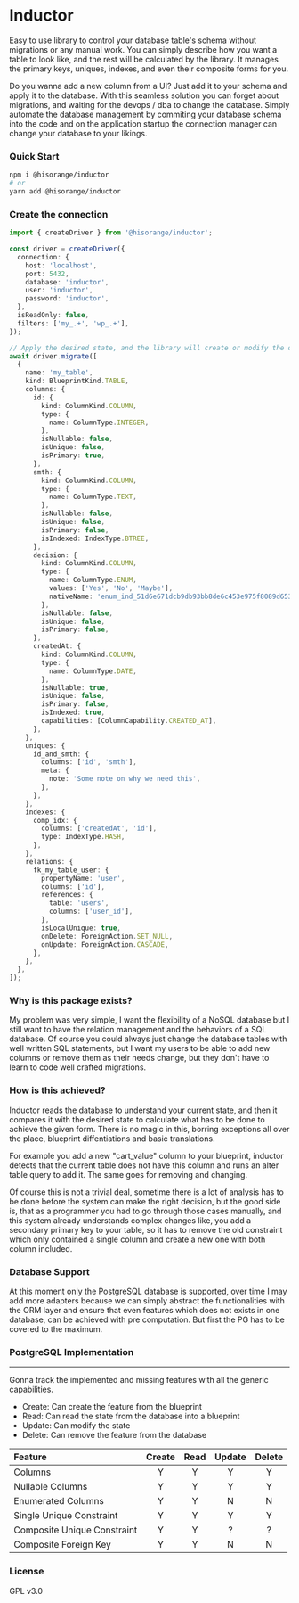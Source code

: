 # Inductor

Easy to use library to control your database table's schema without migrations or any manual work.
You can simply describe how you want a table to look like, and the rest will be calculated by the library.
It manages the primary keys, uniques, indexes, and even their composite forms for you.

Do you wanna add a new column from a UI? Just add it to your schema and apply it to the database.
With this seamless solution you can forget about migrations, and waiting for the devops / dba to change the database.
Simply automate the database management by commiting your database schema into the code and on the application startup
the connection manager can change your database to your likings.

### Quick Start

```sh
npm i @hisorange/inductor
# or
yarn add @hisorange/inductor
```

### Create the connection

```typescript
import { createDriver } from '@hisorange/inductor';

const driver = createDriver({
  connection: {
    host: 'localhost',
    port: 5432,
    database: 'inductor',
    user: 'inductor',
    password: 'inductor',
  },
  isReadOnly: false,
  filters: ['my_.+', 'wp_.+'],
});

// Apply the desired state, and the library will create or modify the databse to match the given blueprint
await driver.migrate([
  {
    name: 'my_table',
    kind: BlueprintKind.TABLE,
    columns: {
      id: {
        kind: ColumnKind.COLUMN,
        type: {
          name: ColumnType.INTEGER,
        },
        isNullable: false,
        isUnique: false,
        isPrimary: true,
      },
      smth: {
        kind: ColumnKind.COLUMN,
        type: {
          name: ColumnType.TEXT,
        },
        isNullable: false,
        isUnique: false,
        isPrimary: false,
        isIndexed: IndexType.BTREE,
      },
      decision: {
        kind: ColumnKind.COLUMN,
        type: {
          name: ColumnType.ENUM,
          values: ['Yes', 'No', 'Maybe'],
          nativeName: 'enum_ind_51d6e671dcb9db93bb8de6c453e975f8089d6535',
        },
        isNullable: false,
        isUnique: false,
        isPrimary: false,
      },
      createdAt: {
        kind: ColumnKind.COLUMN,
        type: {
          name: ColumnType.DATE,
        },
        isNullable: true,
        isUnique: false,
        isPrimary: false,
        isIndexed: true,
        capabilities: [ColumnCapability.CREATED_AT],
      },
    },
    uniques: {
      id_and_smth: {
        columns: ['id', 'smth'],
        meta: {
          note: 'Some note on why we need this',
        },
      },
    },
    indexes: {
      comp_idx: {
        columns: ['createdAt', 'id'],
        type: IndexType.HASH,
      },
    },
    relations: {
      fk_my_table_user: {
        propertyName: 'user',
        columns: ['id'],
        references: {
          table: 'users',
          columns: ['user_id'],
        },
        isLocalUnique: true,
        onDelete: ForeignAction.SET_NULL,
        onUpdate: ForeignAction.CASCADE,
      },
    },
  },
]);
```

### Why is this package exists?

My problem was very simple, I want the flexibility of a NoSQL database but I still want to have the relation management and the behaviors of a SQL database. Of course you could always just change the database tables with well written SQL statements, but I want my users to be able to add new columns or remove them as their needs change, but they don't have to learn to code well crafted migrations.

### How is this achieved?

Inductor reads the database to understand your current state, and then it compares it with the desired state to calculate what has to be done to achieve the given form. There is no magic in this, borring exceptions all over the place, blueprint diffentiations and basic translations.

For example you add a new "cart_value" column to your blueprint, inductor detects that the current table does not have this column and runs an alter table query to add it. The same goes for removing and changing.

Of course this is not a trivial deal, sometime there is a lot of analysis has to be done before the system can make the right decision, but the good side is, that as a programmer you had to go through those cases manually, and this system already understands complex changes like, you add a secondary primary key to your table, so it has to remove the old constraint which only contained a single column and create a new one with both column included.

### Database Support

At this moment only the PostgreSQL database is supported, over time I may add more adapters because we can simply abstract the functionalities with the ORM layer and ensure that even features which does not exists in one database, can be achieved with pre computation. But first the PG has to be covered to the maximum.

### PostgreSQL Implementation

---

Gonna track the implemented and missing features with all the generic capabilities.

- Create: Can create the feature from the blueprint
- Read: Can read the state from the database into a blueprint
- Update: Can modify the state
- Delete: Can remove the feature from the database

| Feature                     | Create | Read | Update | Delete |
| :-------------------------- | :----: | :--: | :----: | :----: |
| Columns                     |   Y    |  Y   |   Y    |   Y    |
| Nullable Columns            |   Y    |  Y   |   Y    |   Y    |
| Enumerated Columns          |   Y    |  Y   |   N    |   N    |
| Single Unique Constraint    |   Y    |  Y   |   Y    |   Y    |
| Composite Unique Constraint |   Y    |  Y   |   ?    |   ?    |
| Composite Foreign Key       |   Y    |  Y   |   N    |   N    |

### License

GPL v3.0
